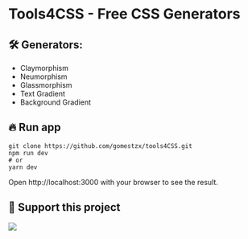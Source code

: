 # Tools4CSS - Free CSS Generators
<h2>🛠︎ Generators:</h2>


- Claymorphism
- Neumorphism
- Glassmorphism
- Text Gradient
- Background Gradient

<h2>🔥 Run app</h2>

```
git clone https://github.com/gomestzx/tools4CSS.git
npm run dev
# or
yarn dev
```
Open http://localhost:3000 with your browser to see the result. 
<h2>🌟 Support this project</h2>

![](https://user-images.githubusercontent.com/48997634/174794647-0c851917-e5c9-4fb9-bf88-b61d89dc2f4f.gif)

